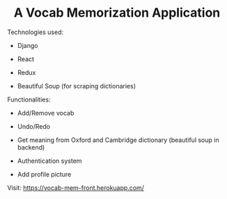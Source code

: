 <h1 align="center">
    A Vocab Memorization Application
</h1>

Technologies used:

- Django

- React

- Redux

- Beautiful Soup (for scraping dictionaries)

Functionalities:

- Add/Remove vocab

- Undo/Redo

- Get meaning from Oxford and Cambridge dictionary (beautiful soup in backend)

- Authentication system

- Add profile picture



Visit: https://vocab-mem-front.herokuapp.com/
